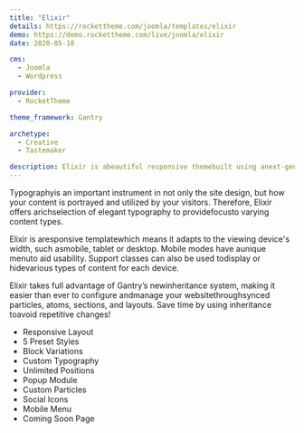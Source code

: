 ```yaml
---
title: "Elixir"
details: https://rockettheme.com/joomla/templates/elixir
demo: https://demo.rockettheme.com/live/joomla/elixir
date: 2020-05-10

cms: 
  - Joomla
  - Wordpress

provider: 
  - RocketTheme

theme_framework: Gantry

archetype:
  - Creative
  - Tastemaker

description: Elixir is abeautiful responsive themebuilt using anext-generation framework. It ispacked with features and particlesthat are a perfect fit forcafés, coffee shops, pubs, pizzerias, burger joints,and more!Your customers will love it!
---
```


Typographyis an important instrument in not only the site design, but how your content is portrayed and utilized by your visitors. Therefore, Elixir offers arichselection of elegant typography to providefocusto varying content types. 

Elixir is aresponsive templatewhich means it adapts to the viewing device's width, such asmobile, tablet or desktop. Mobile modes have aunique menuto aid usability. Support classes can also be used todisplay or hidevarious types of content for each device.

Elixir takes full advantage of Gantry’s newinheritance system, making it easier than ever to configure andmanage your websitethroughsynced particles, atoms, sections, and layouts. Save time by using inheritance toavoid repetitive changes!

* Responsive Layout
* 5 Preset Styles
* Block Variations
* Custom Typography
* Unlimited Positions
* Popup Module
* Custom Particles
* Social Icons
* Mobile Menu
* Coming Soon Page
